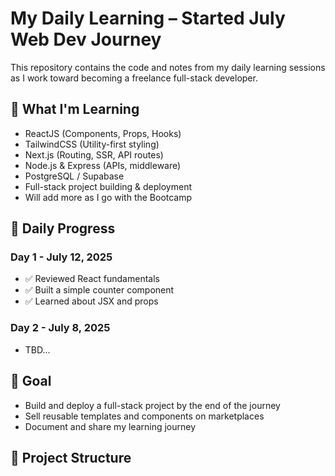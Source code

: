 # My Daily Learning – Started July Web Dev Journey

This repository contains the code and notes from my daily learning sessions as I work toward becoming a freelance full-stack developer.

## 🚀 What I'm Learning
- ReactJS (Components, Props, Hooks)
- TailwindCSS (Utility-first styling)
- Next.js (Routing, SSR, API routes)
- Node.js & Express (APIs, middleware)
- PostgreSQL / Supabase
- Full-stack project building & deployment
- Will add more as I go with the Bootcamp 

## 📅 Daily Progress

### Day 1 - July 12, 2025
- ✅ Reviewed React fundamentals
- ✅ Built a simple counter component
- ✅ Learned about JSX and props

### Day 2 - July 8, 2025
- TBD...

## 🧠 Goal
- Build and deploy a full-stack project by the end of the journey
- Sell reusable templates and components on marketplaces
- Document and share my learning journey

## 📂 Project Structure

